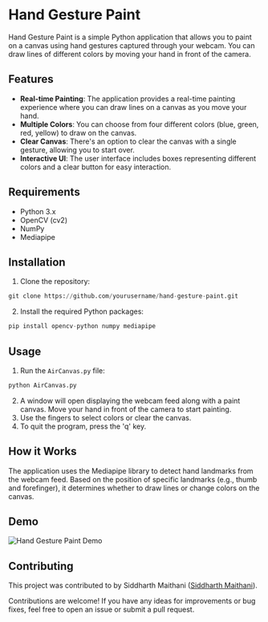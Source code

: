# Hand Gesture Paint

Hand Gesture Paint is a simple Python application that allows you to paint on a canvas using hand gestures captured through your webcam. You can draw lines of different colors by moving your hand in front of the camera. 

## Features

- **Real-time Painting**: The application provides a real-time painting experience where you can draw lines on a canvas as you move your hand.
- **Multiple Colors**: You can choose from four different colors (blue, green, red, yellow) to draw on the canvas.
- **Clear Canvas**: There's an option to clear the canvas with a single gesture, allowing you to start over.
- **Interactive UI**: The user interface includes boxes representing different colors and a clear button for easy interaction.

## Requirements

- Python 3.x
- OpenCV (cv2)
- NumPy
- Mediapipe

## Installation

1. Clone the repository:
```python
git clone https://github.com/yourusername/hand-gesture-paint.git
```

2. Install the required Python packages:

```python
pip install opencv-python numpy mediapipe
```

## Usage

1. Run the `AirCanvas.py` file:
```python
python AirCanvas.py
```

2. A window will open displaying the webcam feed along with a paint canvas. Move your hand in front of the camera to start painting.
3. Use the fingers to select colors or clear the canvas.
4. To quit the program, press the 'q' key.

## How it Works

The application uses the Mediapipe library to detect hand landmarks from the webcam feed. Based on the position of specific landmarks (e.g., thumb and forefinger), it determines whether to draw lines or change colors on the canvas.

## Demo

![Hand Gesture Paint Demo](demo.png)

## Contributing

This project was contributed to by Siddharth Maithani ([Siddharth Maithani](https://github.com/SidM24)). 

Contributions are welcome! If you have any ideas for improvements or bug fixes, feel free to open an issue or submit a pull request.

